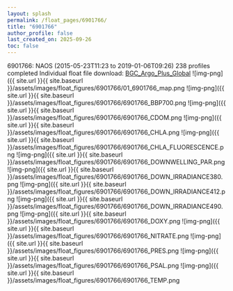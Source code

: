 ```yaml
---
layout: splash
permalink: /float_pages/6901766/
title: "6901766"
author_profile: false
last_created_on: 2025-09-26
toc: false
---
```

 
6901766: NAOS (2015-05-23T11:23 to 2019-01-06T09:26)
238 profiles completed
Individual float file download: [BGC_Argo_Plus_Global](https://ftp.soest.hawaii.edu/bgc_argo_plus/Individual_Floats/outliers_removed/6901766_Sprof_processed.nc)
![img-png]({{ site.url }}{{ site.baseurl }}/assets/images/float_figures/6901766/01_6901766_map.png
![img-png]({{ site.url }}{{ site.baseurl }}/assets/images/float_figures/6901766/6901766_BBP700.png
![img-png]({{ site.url }}{{ site.baseurl }}/assets/images/float_figures/6901766/6901766_CDOM.png
![img-png]({{ site.url }}{{ site.baseurl }}/assets/images/float_figures/6901766/6901766_CHLA.png
![img-png]({{ site.url }}{{ site.baseurl }}/assets/images/float_figures/6901766/6901766_CHLA_FLUORESCENCE.png
![img-png]({{ site.url }}{{ site.baseurl }}/assets/images/float_figures/6901766/6901766_DOWNWELLING_PAR.png
![img-png]({{ site.url }}{{ site.baseurl }}/assets/images/float_figures/6901766/6901766_DOWN_IRRADIANCE380.png
![img-png]({{ site.url }}{{ site.baseurl }}/assets/images/float_figures/6901766/6901766_DOWN_IRRADIANCE412.png
![img-png]({{ site.url }}{{ site.baseurl }}/assets/images/float_figures/6901766/6901766_DOWN_IRRADIANCE490.png
![img-png]({{ site.url }}{{ site.baseurl }}/assets/images/float_figures/6901766/6901766_DOXY.png
![img-png]({{ site.url }}{{ site.baseurl }}/assets/images/float_figures/6901766/6901766_NITRATE.png
![img-png]({{ site.url }}{{ site.baseurl }}/assets/images/float_figures/6901766/6901766_PRES.png
![img-png]({{ site.url }}{{ site.baseurl }}/assets/images/float_figures/6901766/6901766_PSAL.png
![img-png]({{ site.url }}{{ site.baseurl }}/assets/images/float_figures/6901766/6901766_TEMP.png
